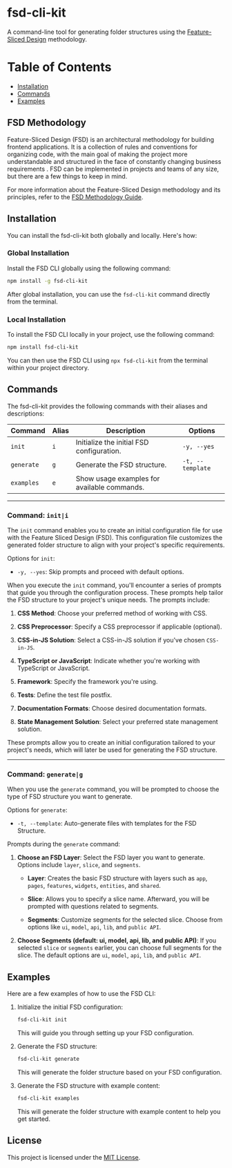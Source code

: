 # fsd-cli-kit

A command-line tool for generating folder structures using the [Feature-Sliced Design](https://feature-sliced.design) methodology.

# Table of Contents

- [Installation](#installation)
- [Commands](#commands)
- [Examples](#examples)

## FSD Methodology

Feature-Sliced Design (FSD) is an architectural methodology for building frontend applications. It is a collection of rules and conventions for organizing code, with the main goal of making the project more understandable and structured in the face of constantly changing business requirements . FSD can be implemented in projects and teams of any size, but there are a few things to keep in mind.

For more information about the Feature-Sliced Design methodology and its principles, refer to the [FSD Methodology Guide](https://feature-sliced.design).

## Installation

You can install the fsd-cli-kit both globally and locally. Here's how:

### Global Installation

Install the FSD CLI globally using the following command:

```bash
npm install -g fsd-cli-kit
```

After global installation, you can use the `fsd-cli-kit` command directly from the terminal.

### Local Installation

To install the FSD CLI locally in your project, use the following command:

```bash
npm install fsd-cli-kit
```

You can then use the FSD CLI using `npx fsd-cli-kit` from the terminal within your project directory.

## Commands

The fsd-cli-kit provides the following commands with their aliases and descriptions:

| Command    | Alias   | Description                                      | Options                  |
| ---------- | ------- | ------------------------------------------------ | ------------------------ |
| `init`     | `i`     | Initialize the initial FSD configuration.        | `-y, --yes`              |
| `generate` | `g`     | Generate the FSD structure.                      | `-t, --template`         |
| `examples` | `e`     | Show usage examples for available commands.      |                          |

---

### Command: `init|i`

The `init` command enables you to create an initial configuration file for use with the Feature Sliced Design (FSD). This configuration file customizes the generated folder structure to align with your project's specific requirements.

Options for `init`:

- `-y, --yes`: Skip prompts and proceed with default options.

When you execute the `init` command, you'll encounter a series of prompts that guide you through the configuration process. These prompts help tailor the FSD structure to your project's unique needs. The prompts include:

1. **CSS Method**: Choose your preferred method of working with CSS.

2. **CSS Preprocessor**: Specify a CSS preprocessor if applicable (optional).

3. **CSS-in-JS Solution**: Select a CSS-in-JS solution if you've chosen `CSS-in-JS`.

4. **TypeScript or JavaScript**: Indicate whether you're working with TypeScript or JavaScript.

5. **Framework**: Specify the framework you're using.

6. **Tests**: Define the test file postfix.

7. **Documentation Formats**: Choose desired documentation formats.

8. **State Management Solution**: Select your preferred state management solution.

These prompts allow you to create an initial configuration tailored to your project's needs, which will later be used for generating the FSD structure.

---
### Command: `generate|g`

When you use the `generate` command, you will be prompted to choose the type of FSD structure you want to generate.

Options for `generate`:

- `-t, --template`: Auto-generate files with templates for the FSD Structure.

Prompts during the `generate` command:

1. **Choose an FSD Layer**: Select the FSD layer you want to generate. Options include `layer`, `slice`, and `segments`.

   - **Layer**: Creates the basic FSD structure with layers such as `app`, `pages`, `features`, `widgets`, `entities`, and `shared`.

   - **Slice**: Allows you to specify a slice name. Afterward, you will be prompted with questions related to segments.

   - **Segments**: Customize segments for the selected slice. Choose from options like `ui`, `model`, `api`, `lib`, and `public API`.

2. **Choose Segments (default: ui, model, api, lib, and public API)**: If you selected `slice` or `segments` earlier, you can choose full segments for the slice. The default options are `ui`, `model`, `api`, `lib`, and `public API`.
## Examples

Here are a few examples of how to use the FSD CLI:

1. Initialize the initial FSD configuration:

   ```bash
   fsd-cli-kit init
   ```

   This will guide you through setting up your FSD configuration.

2. Generate the FSD structure:

   ```bash
   fsd-cli-kit generate
   ```

   This will generate the folder structure based on your FSD configuration.

3. Generate the FSD structure with example content:

   ```bash
   fsd-cli-kit examples
   ```

   This will generate the folder structure with example content to help you get started.

## License

This project is licensed under the [MIT License](LICENSE).
